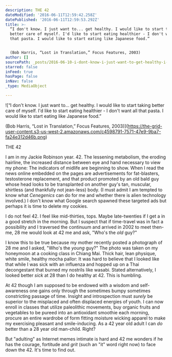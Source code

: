 ```yaml
---
description: THE 42
dateModified: '2016-06-11T12:59:42.258Z'
datePublished: '2016-06-11T12:59:53.292Z'
title: >-
  “I don't know. I just want to... get healthy. I would like to start taking
  better care of myself. I'd like to start eating healthier - I don't want all
  that pasta. I would like to start eating like Japanese food.”


  (Bob Harris, “Lost in Translation,” Focus Features, 2003)
author: []
sourcePath: _posts/2016-06-10-i-dont-know-i-just-want-to-get-healthy-i-would-like-t.md
starred: false
inFeed: true
hasPage: false
inNav: false
_type: MediaObject

---
```

![“I don't know. I just want to... get healthy. I would like to start taking better care of myself. I'd like to start eating healthier - I don't want all that pasta. I would like to start eating like Japanese food.”

(Bob Harris, “Lost in Translation,” Focus Features, 2003)](https://the-grid-user-content.s3-us-west-2.amazonaws.com/c4598791-7571-47e9-9ba7-fa24e312d46b.png)

THE 42

I am in my Jackie Robinson year. 42\. The lessening metabolism, the eroding hairline, the increased distance between eye and hand necessary to view my phone: The indicators of midlife are beginning to show. When I read the news online embedded on the pages are advertisements for fat-blasters, testosterone replacement, and that product promoted by an old bald guy whose head looks to be transplanted on another guy's tan, muscular, shirtless (and thankfully not jean-less) body. (I must admit I am tempted to know what _Cenegenics_ can do for me and whether there is alien technology involved.) I don't know what Google search spawned these targeted ads but perhaps it is time to delete my cookies.

I do not feel 42\. I feel like mid-thirties, tops. Maybe late-twenties if I get a in a good stretch in the morning. But I suspect that if time-travel was in fact a possibility and I traversed the continuum and arrived in 2002 to meet then-me, 28 me would look at 42 me and ask, "Who's the _old_ guy?"

I know this to be true because my mother recently posted a photograph of 28 me and I asked, "Who's the _young_ guy?" The photo was taken on my honeymoon at a cooking class in Chiang Mai. Thick hair, lean physique, white smile, healthy mocha pallor: It was hard to believe that I looked like that while I was sick with an influenza and hopped up on a Thai decongestant that burned my nostrils like wasabi. Stated alternatively, I looked better _sick_ at 28 than I do healthy at 42\. This is humbling.

At 42 though I am supposed to be endowed with a wisdom and self-awareness one gains only through the sometimes bumpy sometimes constricting passage of time. Insight and introspection must _surely_ be superior to the misplaced and often displaced energies of youth. I can now enroll in classes that utilize paleolithic movements, buy organic fruits and vegetables to be pureed into an antioxidant smoothie each morning, procure an entire wardrobe of form fitting moisture wicking apparel to make my exercising pleasant and smile-inducing. As a 42 year old adult I can _do_ better than a 28 year old man-child. Right?

But "adulting" as Internet memes intimate is hard and 42 me wonders if he has the courage, fortitude and _grit_ (such an "it" word right now) to face down the 42\. It's time to find out.